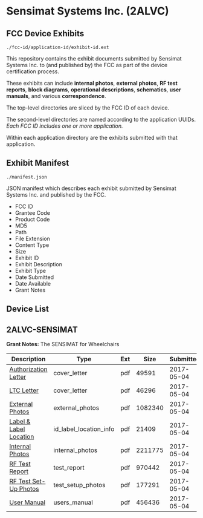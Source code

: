 # Sensimat Systems Inc. (2ALVC)
## FCC Device Exhibits

```
./fcc-id/application-id/exhibit-id.ext
```

This repository contains the exhibit documents submitted by Sensimat Systems Inc. to (and published by) the FCC as part of the device certification process.

These exhibits can include **internal photos**, **external photos**, **RF test reports**, **block diagrams**, **operational descriptions**, **schematics**, **user manuals**, and various **correspondence**.

The top-level directories are sliced by the FCC ID of each device.

The second-level directories are named according to the application UUIDs. *Each FCC ID includes one or more application.*

Within each application directory are the exhibits submitted with that application. 

## Exhibit Manifest

```
./manifest.json
```

JSON manifest which describes each exhibit submitted by Sensimat Systems Inc. and published by the FCC.

- FCC ID
- Grantee Code
- Product Code
- MD5
- Path
- File Extension
- Content Type
- Size
- Exhibit ID
- Exhibit Description
- Exhibit Type
- Date Submitted
- Date Available
- Grant Notes

## Device List
## 2ALVC-SENSIMAT
**Grant Notes:** The SENSIMAT for Wheelchairs

| Description | Type | Ext | Size | Submitted | Available |
| ----------- | ---- | --- | ---- | --------- | --------- |
| [Authorization Letter](2ALVC-SENSIMAT/ee179fecb07b99b0d6ae004dd0101a35/3379613.pdf) | cover_letter | pdf | 49591 | 2017-05-04 | 2017-05-04 |
| [LTC Letter](2ALVC-SENSIMAT/ee179fecb07b99b0d6ae004dd0101a35/3379614.pdf) | cover_letter | pdf | 46296 | 2017-05-04 | 2017-05-04 |
| [External Photos](2ALVC-SENSIMAT/ee179fecb07b99b0d6ae004dd0101a35/3379615.pdf) | external_photos | pdf | 1082340 | 2017-05-04 | 2017-05-04 |
| [Label & Label Location](2ALVC-SENSIMAT/ee179fecb07b99b0d6ae004dd0101a35/3379616.pdf) | id_label_location_info | pdf | 21409 | 2017-05-04 | 2017-05-04 |
| [Internal Photos](2ALVC-SENSIMAT/ee179fecb07b99b0d6ae004dd0101a35/3379617.pdf) | internal_photos | pdf | 2211775 | 2017-05-04 | 2017-05-04 |
| [RF Test Report](2ALVC-SENSIMAT/ee179fecb07b99b0d6ae004dd0101a35/3379620.pdf) | test_report | pdf | 970442 | 2017-05-04 | 2017-05-04 |
| [RF Test Set-Up Photos](2ALVC-SENSIMAT/ee179fecb07b99b0d6ae004dd0101a35/3379621.pdf) | test_setup_photos | pdf | 177291 | 2017-05-04 | 2017-05-04 |
| [User Manual](2ALVC-SENSIMAT/ee179fecb07b99b0d6ae004dd0101a35/3379622.pdf) | users_manual | pdf | 456436 | 2017-05-04 | 2017-05-04 |
